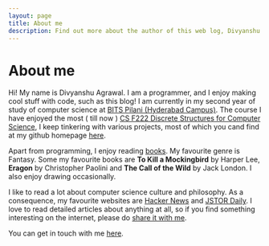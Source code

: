 ```yaml
---
layout: page
title: About me
description: Find out more about the author of this web log, Divyanshu Agrawal.
---
```

# About me

Hi! My name is Divyanshu Agrawal. I am a programmer, and I enjoy making cool stuff with code, such as this blog! I am currently in my second year of study of computer science at [BITS Pilani (Hyderabad Campus)](https://www.bits-pilani.ac.in/Hyderabad/). The course I have enjoyed the most ( till now ) [CS F222 Discrete Structures for Computer Science](documents/CS_F222_A4.pdf),  I keep tinkering with various projects, most of which you cand find at my github homepage [here](https://github.com/ahrawal-d).

Apart from programming, I enjoy reading [books](https://www.goodreads.com/review/list/26803636). My favourite genre is Fantasy. Some my favourite books are **To Kill a Mockingbird** by Harper Lee, **Eragon** by Christopher Paolini and **The Call of the Wild** by Jack London. I also enjoy drawing occasionally.

I like to read a lot about computer science culture and philosophy. As a consequence, my favourite websites are [Hacker News](https://news.ycombinator.com/news) and [JSTOR Daily](https://daily.jstor.org/). I love to read detailed articles about anything at all, so if you find something interesting on the internet, please do [share it with me](/contact).

You can get in touch with me [here](/contact).